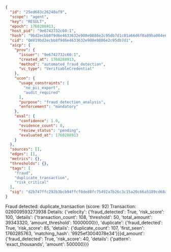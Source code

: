 ```json
{
  "id": "25ed683c26240af9",
  "scope": "agent",
  "key": "RESULT",
  "epoch": 1760288913,
  "host_pid": "9e6742732c60:1",
  "hash": "9bd2ecbb8f9d6e4633632e908e0886e2c95db7d1c01a66d6f0a89ba004e69060",
  "cid": "QmV19bd2ecbb8f9d6e4633632e908e0886e2c95db7d1",
  "aicp": {
    "prov": {
      "issuer": "9e6742732c60:1",
      "created_at": 1760288913,
      "method": "automated_fraud_detection",
      "vc_type": "VerifiableCredential"
    },
    "ucon": {
      "usage_constraints": [
        "no_pii_export",
        "audit_required"
      ],
      "purpose": "fraud_detection_analysis",
      "enforcement": "mandatory"
    },
    "eval": {
      "confidence": 1.0,
      "evidence_count": 0,
      "review_status": "pending",
      "evaluated_at": 1760288913
    }
  },
  "sources": [],
  "edges": [],
  "metrics": {},
  "thresholds": {},
  "tags": [
    "fraud",
    "duplicate_transaction",
    "risk_critical"
  ],
  "sig": "d2b747ffc292b3bcb94ffcf0de88fc75492a7b26c3c15a20c66a5189cd68a832"
}
```

Fraud detected: duplicate_transaction (score: 92)
Transaction: 026009593273938
Details: {'velocity': {'fraud_detected': True, 'risk_score': 100, 'details': {'transaction_count': 108, 'threshold': 50, 'total_amount': 39343320, 'amount_threshold': 10000000}}, 'duplicate': {'fraud_detected': True, 'risk_score': 85, 'details': {'duplicate_count': 107, 'first_seen': 1760285763, 'matching_hash': '9925ef3004078e34'}}}d_amount': {'fraud_detected': True, 'risk_score': 40, 'details': {'pattern': 'exact_thousands', 'amount': 500000}}}